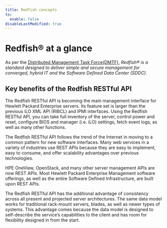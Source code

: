 ```yaml
---
title: Redfish concepts
to:
  enable: false
disableLastModified: true
---
```


# Redfish® at a glance

As per the [Distributed Management Task Force(DMTF)](https://redfish.dmtf.org/education),  _Redfish® is a standard designed to deliver simple and secure management for converged,
hybrid IT and the Software Defined Data Center (SDDC)._

## Key benefits of the Redfish RESTful API

The Redfish RESTful API is becoming the main management interface for Hewlett Packard Enterprise servers. Its feature set is larger than the previous iLO XML API (RIBCL) and IPMI interfaces. Using the Redfish RESTful API, you can take full inventory of the server, control power and reset, configure BIOS and manager (i.e. iLO) settings, fetch event logs, as well as many other functions.

The Redfish RESTful API follows the trend of the Internet in moving to a common pattern for new software interfaces. Many web services in a variety of industries use REST APIs because they are easy to implement, easy to consume, and offer scalability advantages over previous technologies.

HPE OneView, OpenStack, and many other server management APIs are now REST APIs. Most Hewlett Packard Enterprise Management software offerings, as well as the entire Software Defined Infrastructure, are built upon REST APIs.

The Redfish RESTful API has the additional advantage of consistency across all present and projected server architectures. The same data model works for traditional rack-mount servers, blades, as well as newer types of systems. This advantage comes because the data model is designed to self-describe the service’s capabilities to the client and has room for flexibility designed in from the start.

